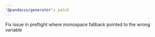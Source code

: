 ```yaml
---
'@pandacss/generator': patch
---
```


Fix issue in preflight where monospace fallback pointed to the wrong variable
